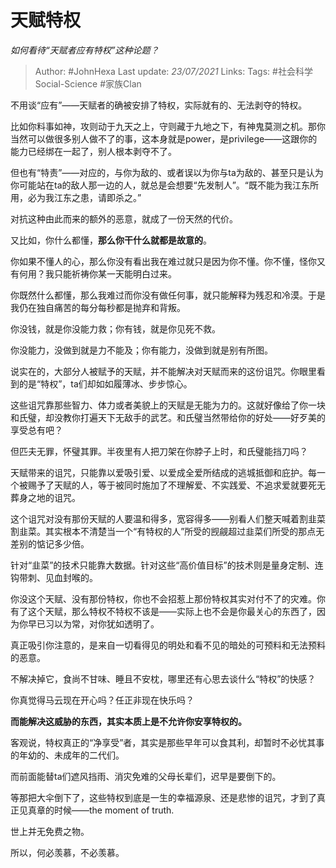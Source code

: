 # 天赋特权
*如何看待“天赋者应有特权”这种论题？*

> Author: #JohnHexa
Last update: *23/07/2021* 
Links:
Tags:  #社会科学Social-Science #家族Clan



不用谈“应有”——天赋者的确被安排了特权，实际就有的、无法剥夺的特权。

比如你料事如神，攻则动于九天之上，守则藏于九地之下，有神鬼莫测之机。那你当然可以做很多别人做不了的事，这本身就是power，是privilege——这跟你的能力已经绑在一起了，别人根本剥夺不了。

但也有“特责”——对应的，与你为敌的、或者误以为你与ta为敌的、甚至只是认为你可能站在ta的敌人那一边的人，就总是会想要“先发制人”。“既不能为我江东所用，必为我江东之患，请即杀之。”

对抗这种由此而来的额外的恶意，就成了一份天然的代价。

  


又比如，你什么都懂，**那么你干什么就都是故意的**。

你如果不懂人的心，那么你没有看出我在难过就只是因为你不懂。你不懂，怪你又有何用？我只能祈祷你某一天能明白过来。

你既然什么都懂，那么我难过而你没有做任何事，就只能解释为残忍和冷漠。于是我仍在独自痛苦的每分每秒都是抛弃和背叛。

你没钱，就是你没能力救；你有钱，就是你见死不救。

你没能力，没做到就是力不能及；你有能力，没做到就是别有所图。

说实在的，大部分人被赋予的天赋，并不能解决对天赋而来的这份诅咒。你眼里看到的是“特权”，ta们却如如履薄冰、步步惊心。

这些诅咒靠那些智力、体力或者美貌上的天赋是无能为力的。这就好像给了你一块和氏璧，却没教你打遍天下无敌手的武艺。和氏璧当然带给你的好处——好歹美的享受总有吧？

但匹夫无罪，怀璧其罪。半夜里有人把刀架在你脖子上时，和氏璧能挡刀吗？

天赋带来的诅咒，只能靠以爱吸引爱、以爱成全爱所结成的逃城抵御和庇护。每一个被赐予了天赋的人，等于被同时施加了不理解爱、不实践爱、不追求爱就要死无葬身之地的诅咒。

这个诅咒对没有那份天赋的人要温和得多，宽容得多——别看人们整天喊着割韭菜割韭菜。其实根本不清楚当一个“有特权的人”所受的觊觎超过韭菜们所受的那点无差别的惦记多少倍。

针对“韭菜”的技术只能靠大数据。针对这些“高价值目标”的技术则是量身定制、连钩带刺、见血封喉的。

你没这个天赋、没有那份特权，你也不会招惹上那份特权其实对付不了的灾难。你有了这个天赋，那么特权不特权不该是——实际上也不会是你最关心的东西了，因为你早已习以为常，对你犹如透明了。

真正吸引你注意的，是来自一切看得见的明处和看不见的暗处的可预料和无法预料的恶意。

不解决掉它，食尚不甘味、睡且不安枕，哪里还有心思去谈什么“特权”的快感？

你真觉得马云现在开心吗？任正非现在快乐吗？

**而能解决这威胁的东西，其实本质上是不允许你安享特权的。**

客观说，特权真正的“净享受”者，其实是那些早年可以食其利，却暂时不必忧其事的年幼的、未成年的二代们。

而前面能替ta们遮风挡雨、消灾免难的父母长辈们，迟早是要倒下的。

等那把大伞倒下了，这些特权到底是一生的幸福源泉、还是悲惨的诅咒，才到了真正见真章的时候——the moment of truth.

世上并无免费之物。

所以，何必羡慕，不必羡慕。



